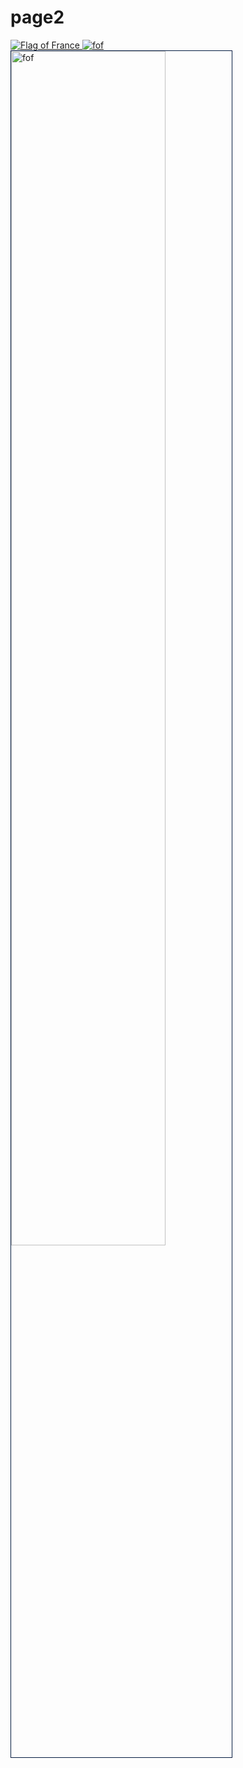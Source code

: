 <h1> page2 </h1>
<a href="https://en.wikipedia.org/wiki/Flag_of_France#/media/File:Civil_and_Naval_Ensign_of_France.svg">
<img src="https://en.wikipedia.org/wiki/Flag_of_France#/media/File:Civil_and_Naval_Ensign_of_France.svg" alt="Flag of France" >
</a>
<a href="https://cdn01.alison-static.net/courses/834/alison_courseware_intro_834.jpg">
<img src="https://cdn01.alison-static.net/courses/834/alison_courseware_intro_834.jpg" alt="fof" >
                                                                                                </a>                                                                                                
<img style="width:70%; vertical-align:top; border:1px solid #021a40;"
src="https://cdn01.alison-static.net/courses/834/alison_courseware_intro_834.jpg" alt="fof">
